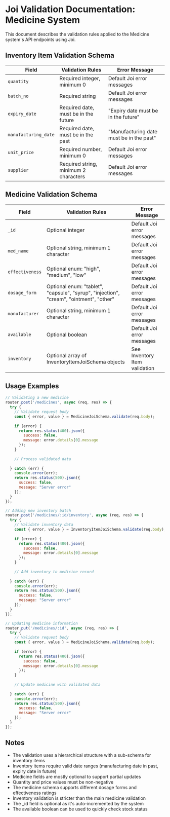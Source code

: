 # Joi Validation Documentation: Medicine System

This document describes the validation rules applied to the Medicine system's API endpoints using Joi.

## Inventory Item Validation Schema

| Field | Validation Rules | Error Message |
|-------|------------------|---------------|
| `quantity` | Required integer, minimum 0 | Default Joi error messages |
| `batch_no` | Required string | Default Joi error messages |
| `expiry_date` | Required date, must be in the future | "Expiry date must be in the future" |
| `manufacturing_date` | Required date, must be in the past | "Manufacturing date must be in the past" |
| `unit_price` | Required number, minimum 0 | Default Joi error messages |
| `supplier` | Required string, minimum 2 characters | Default Joi error messages |

## Medicine Validation Schema

| Field | Validation Rules | Error Message |
|-------|------------------|---------------|
| `_id` | Optional integer | Default Joi error messages |
| `med_name` | Optional string, minimum 1 character | Default Joi error messages |
| `effectiveness` | Optional enum: "high", "medium", "low" | Default Joi error messages |
| `dosage_form` | Optional enum: "tablet", "capsule", "syrup", "injection", "cream", "ointment", "other" | Default Joi error messages |
| `manufacturer` | Optional string, minimum 1 character | Default Joi error messages |
| `available` | Optional boolean | Default Joi error messages |
| `inventory` | Optional array of InventoryItemJoiSchema objects | See Inventory Item validation |

## Usage Examples

```javascript
// Validating a new medicine
router.post('/medicines', async (req, res) => {
  try {
    // Validate request body
    const { error, value } = MedicineJoiSchema.validate(req.body);
    
    if (error) {
      return res.status(400).json({
        success: false,
        message: error.details[0].message
      });
    }
    
    // Process validated data
    
  } catch (err) {
    console.error(err);
    return res.status(500).json({
      success: false,
      message: "Server error"
    });
  }
});

// Adding new inventory batch
router.post('/medicines/:id/inventory', async (req, res) => {
  try {
    // Validate inventory data
    const { error, value } = InventoryItemJoiSchema.validate(req.body);
    
    if (error) {
      return res.status(400).json({
        success: false,
        message: error.details[0].message
      });
    }
    
    // Add inventory to medicine record
    
  } catch (err) {
    console.error(err);
    return res.status(500).json({
      success: false,
      message: "Server error"
    });
  }
});

// Updating medicine information
router.put('/medicines/:id', async (req, res) => {
  try {
    // Validate request body
    const { error, value } = MedicineJoiSchema.validate(req.body);
    
    if (error) {
      return res.status(400).json({
        success: false,
        message: error.details[0].message
      });
    }
    
    // Update medicine with validated data
      
  } catch (err) {
    console.error(err);
    return res.status(500).json({
      success: false,
      message: "Server error"
    });
  }
});
```

## Notes

- The validation uses a hierarchical structure with a sub-schema for inventory items
- Inventory items require valid date ranges (manufacturing date in past, expiry date in future)
- Medicine fields are mostly optional to support partial updates
- Quantity and price values must be non-negative
- The medicine schema supports different dosage forms and effectiveness ratings
- Inventory validation is stricter than the main medicine validation
- The _id field is optional as it's auto-incremented by the system
- The available boolean can be used to quickly check stock status
